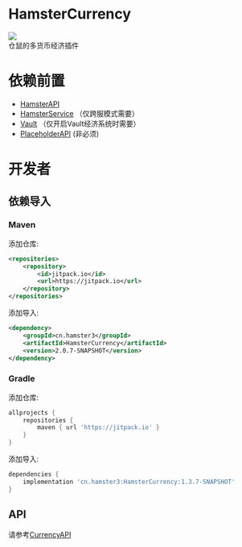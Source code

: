 # HamsterCurrency

[![](https://jitpack.io/v/cn.hamster3/HamsterCurrency.svg)](https://jitpack.io/#cn.hamster3/HamsterCurrency)  
仓鼠的多货币经济插件

# 依赖前置

- [HamsterAPI](https://github.com/MiniDay/HamsterAPI/releases)
- [HamsterService](https://github.com/MiniDay/HamsterService/releases) （仅跨服模式需要）
- [Vault](https://www.spigotmc.org/resources/vault.34315/) （仅开启Vault经济系统时需要）
- [PlaceholderAPI](https://www.spigotmc.org/resources/placeholderapi.6245/) (非必须)

# 开发者

## 依赖导入

### Maven

添加仓库:

```xml
<repositories>
    <repository>
        <id>jitpack.io</id>
        <url>https://jitpack.io</url>
    </repository>
</repositories>
```

添加导入:

```xml
<dependency>
    <groupId>cn.hamster3</groupId>
    <artifactId>HamsterCurrency</artifactId>
    <version>2.0.7-SNAPSHOT</version>
</dependency>
```

### Gradle

添加仓库:

```groovy
allprojects {
    repositories {
        maven { url 'https://jitpack.io' }
    }
}
```

添加导入:

```groovy
dependencies {
    implementation 'cn.hamster3:HamsterCurrency:1.3.7-SNAPSHOT'
}
```

## API

请参考[CurrencyAPI](/currency-plugin/src/main/java/cn/hamster3/currency/api/CurrencyAPI.java)

